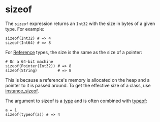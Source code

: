 # sizeof

The `sizeof` expression returns an `Int32` with the size in bytes of a given type. For example:

```crystal
sizeof(Int32) # => 4
sizeof(Int64) # => 8
```

For [Reference](https://crystal-lang.org/api/Reference.html) types, the size is the same as the size of a pointer:

```crystal
# On a 64-bit machine
sizeof(Pointer(Int32)) # => 8
sizeof(String)         # => 8
```

This is because a reference's memory is allocated on the heap and a pointer to it is passed around. To get the effective size of a class, use [instance_sizeof](instance_sizeof.md).

The argument to sizeof is a [type](type_grammar.md) and is often combined with [typeof](typeof.md):

```crystal
a = 1
sizeof(typeof(a)) # => 4
```

